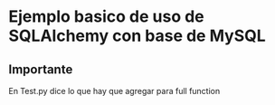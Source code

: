 # Ejemplo basico de uso de SQLAlchemy con base de MySQL

## Importante
En Test.py dice lo que hay que agregar para full function